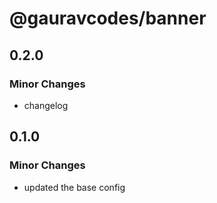 # @gauravcodes/banner

## 0.2.0

### Minor Changes

-   changelog

## 0.1.0

### Minor Changes

-   updated the base config
